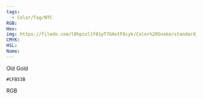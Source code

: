 ```yaml
---
tags:
  - Color/Tag/NTC
RGB:
Hex:
img: https://filedn.com/l0hpzxl1f01yT7GHxtF8cyk/Color%20Snake/standard_csv_to_svg/%23/CFB53B.svg
CMYK:
HSL:
Name:
---
```

Old Gold
```palette
#CFB53B
```
RGB

